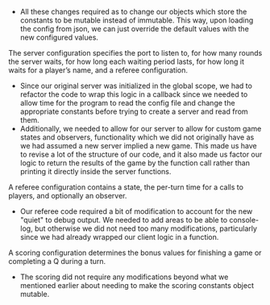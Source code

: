 -   All these changes required as to change our objects which store the constants to be mutable instead of immutable. This way, upon loading the config from json, we can just override the default values with the new configured values.

The server configuration specifies the port to listen to, for how many rounds the server waits, for how long each waiting period lasts, for how long it waits for a player’s name, and a referee configuration.

-   Since our original server was initialized in the global scope, we had to refactor the code to wrap this logic in a callback since we needed to allow time for the program to read the config file and change the appropriate constants before trying to create a server and read from them.
-   Additionally, we needed to allow for our server to allow for custom game states and observers, functionality which we did not originally have as we had assumed a new server implied a new game. This made us have to revise a lot of the structure of our code, and it also made us factor our logic to return the results of the game by the function call rather than printing it directly inside the server functions.

A referee configuration contains a state, the per-turn time for a calls to players, and optionally an observer.

-   Our referee code required a bit of modification to account for the new "quiet" to debug output. We needed to add areas to be able to console-log, but otherwise we did not need too many modifications, particularly since we had already wrapped our client logic in a function.

A scoring configuration determines the bonus values for finishing a game or completing a Q during a turn.

-   The scoring did not require any modifications beyond what we mentioned earlier about needing to make the scoring constants object mutable.
